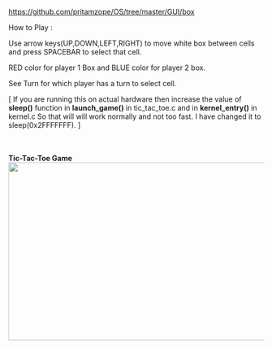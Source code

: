 <a href="https://github.com/pritamzope/OS/tree/master/GUI/box">https://github.com/pritamzope/OS/tree/master/GUI/box</a>


How to Play :

Use arrow keys(UP,DOWN,LEFT,RIGHT) to move white box between cells and press SPACEBAR to select that cell.

RED color for player 1 Box and BLUE color for player 2 box.

See Turn for which player has a turn to select cell.


[ If you are running this on actual hardware then increase the value of <b>sleep()</b> function in <b>launch_game()</b> in tic_tac_toe.c and in <b>kernel_entry()</b> in kernel.c So that will will work normally and not too fast.
I have changed it to sleep(0x2FFFFFFF). ]

<br/>
<br/>
<b>Tic-Tac-Toe Game</b>
<br/>
<img src="https://raw.githubusercontent.com/pritamzope/OS/master/Tic-Tac-Toe/tic_tac_toe.png" width="600" height="350"/>
<br/>
